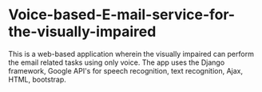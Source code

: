 # Voice-based-E-mail-service-for-the-visually-impaired
This is a web-based application wherein the visually impaired can perform the email related tasks using only voice. The app uses the Django framework, Google API's for speech recognition, text recognition, Ajax, HTML, bootstrap.
